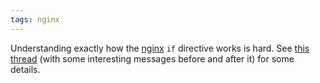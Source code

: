 ```yaml
---
tags: nginx
---
```


Understanding exactly how the [nginx](/wiki/nginx) `if` directive works is hard. See [this thread](http://nginx.org/pipermail/nginx/2011-February/025241.html) (with some interesting messages before and after it) for some details.
